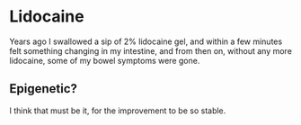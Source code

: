 # Lidocaine

Years ago I swallowed a sip of 2% lidocaine gel, and within a few minutes felt something changing in my intestine, and from then on, without any more lidocaine, some of my bowel symptoms were gone.

## Epigenetic?
I think that must be it, for the improvement to be so stable.
